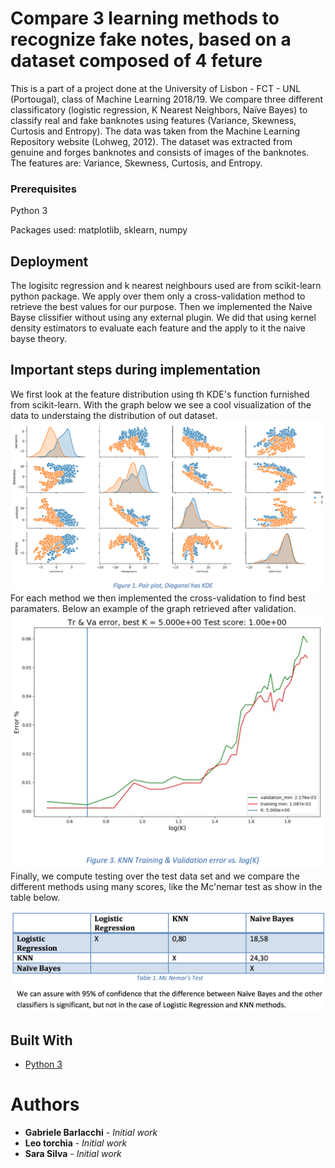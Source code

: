 # Compare 3 learning methods to recognize fake notes, based on a dataset composed of 4 feture
This is a part of a project done at the University of Lisbon - FCT - UNL (Portougal), class of Machine Learning 2018/19.
We compare three different classificatory (logistic regression, K Nearest Neighbors, Naïve Bayes) to classify real and fake banknotes using features (Variance, Skewness, Curtosis and Entropy).
The data was taken from the Machine Learning Repository website (Lohweg, 2012). The dataset was extracted from genuine and forges banknotes and consists of images of the banknotes. The features are: Variance, Skewness, Curtosis, and Entropy.

### Prerequisites

Python 3 

Packages used: matplotlib, sklearn, numpy

## Deployment

The logisitc regression and k nearest neighbours used are from scikit-learn python package. We apply over them only a cross-validation method to retrieve the best values for our purpose.
Then we implemented the Naive Bayse clissifier without using any external plugin. We did that using kernel density estimators to evaluate each feature and the apply to it the naive bayse theory.

##  Important steps during implementation

We first look at the feature distribution using th KDE's function furnished from scikit-learn. 
With the graph below we see a cool visualization of the data to understaing the distribution of out dataset.
![Aims](https://github.com/barloccia/Recognize-fake-notes-comparing-3-machine-learning-based-methods/blob/master/Screen%20Shot%202018-12-20%20at%2020.12.24.png)
For each method we then implemented the cross-validation to find best paramaters. Below an example of the graph retrieved after validation.
![Aims](https://github.com/barloccia/Recognize-fake-notes-comparing-3-machine-learning-based-methods/blob/master/Screen%20Shot%202018-12-20%20at%2020.12.31.png)
Finally, we compute testing over the test data set and we compare the different methods using many scores, like the Mc'nemar test as show in the table below.


![Aims](https://github.com/barloccia/Recognize-fake-notes-comparing-3-machine-learning-based-methods/blob/master/Screen%20Shot%202018-12-20%20at%2020.30.52.png)


## Built With

* [Python 3](https://www.python.org/download/releases/3.0/) 

# Authors

* **Gabriele Barlacchi** - *Initial work* 
* **Leo torchia** - *Initial work* 
* **Sara Silva** - *Initial work* 


